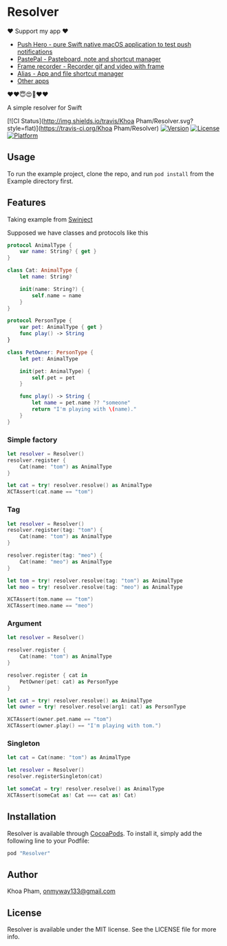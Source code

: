 # Resolver

❤️ Support my app ❤️ 

- [Push Hero - pure Swift native macOS application to test push notifications](https://www.producthunt.com/posts/push-hero-2)
- [PastePal - Pasteboard, note and shortcut manager](https://www.producthunt.com/posts/pastepal)
- [Frame recorder - Recorder gif and video with frame](https://www.producthunt.com/posts/frame-recorder)
- [Alias - App and file shortcut manager](https://www.producthunt.com/posts/alias-shortcut-manager)
- [Other apps](https://onmyway133.github.io/projects/)

❤️❤️😇😍🤘❤️❤️

A simple resolver for Swift

[![CI Status](http://img.shields.io/travis/Khoa Pham/Resolver.svg?style=flat)](https://travis-ci.org/Khoa Pham/Resolver)
[![Version](https://img.shields.io/cocoapods/v/Resolver.svg?style=flat)](http://cocoapods.org/pods/Resolver)
[![License](https://img.shields.io/cocoapods/l/Resolver.svg?style=flat)](http://cocoapods.org/pods/Resolver)
[![Platform](https://img.shields.io/cocoapods/p/Resolver.svg?style=flat)](http://cocoapods.org/pods/Resolver)


## Usage

To run the example project, clone the repo, and run `pod install` from the Example directory first.

## Features
Taking example from [Swinject](https://github.com/Swinject/Swinject)

Supposed we have classes and protocols like this

```swift
protocol AnimalType {
    var name: String? { get }
}

class Cat: AnimalType {
    let name: String?

    init(name: String?) {
        self.name = name
    }
}

protocol PersonType {
    var pet: AnimalType { get }
    func play() -> String
}

class PetOwner: PersonType {
    let pet: AnimalType

    init(pet: AnimalType) {
        self.pet = pet
    }

    func play() -> String {
        let name = pet.name ?? "someone"
        return "I'm playing with \(name)."
    }
}
```

### Simple factory

```swift
let resolver = Resolver()
resolver.register {
    Cat(name: "tom") as AnimalType
}

let cat = try! resolver.resolve() as AnimalType
XCTAssert(cat.name == "tom")
```

### Tag

```swift
let resolver = Resolver()
resolver.register(tag: "tom") {
    Cat(name: "tom") as AnimalType
}

resolver.register(tag: "meo") {
    Cat(name: "meo") as AnimalType
}

let tom = try! resolver.resolve(tag: "tom") as AnimalType
let meo = try! resolver.resolve(tag: "meo") as AnimalType

XCTAssert(tom.name == "tom")
XCTAssert(meo.name == "meo")
```

### Argument

```swift
let resolver = Resolver()

resolver.register {
    Cat(name: "tom") as AnimalType
}

resolver.register { cat in
    PetOwner(pet: cat) as PersonType
}

let cat = try! resolver.resolve() as AnimalType
let owner = try! resolver.resolve(arg1: cat) as PersonType

XCTAssert(owner.pet.name == "tom")
XCTAssert(owner.play() == "I'm playing with tom.")
```

### Singleton

```swift
let cat = Cat(name: "tom") as AnimalType

let resolver = Resolver()
resolver.registerSingleton(cat)

let someCat = try! resolver.resolve() as AnimalType
XCTAssert(someCat as! Cat === cat as! Cat)
```

## Installation

Resolver is available through [CocoaPods](http://cocoapods.org). To install
it, simply add the following line to your Podfile:

```ruby
pod "Resolver"
```

## Author

Khoa Pham, onmyway133@gmail.com

## License

Resolver is available under the MIT license. See the LICENSE file for more info.
